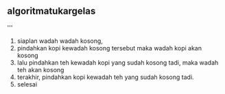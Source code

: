 ## algoritmatukargelas
'''
1. siaplan wadah wadah kosong,
2. pindahkan kopi kewadah kosong tersebut maka wadah kopi akan kosong
3. lalu pindahkan teh kewadah kopi yang sudah kosong tadi, maka wadah teh akan kosong
4. terakhir, pindahkan kopi kewadah teh yang sudah kosong tadi.
5. selesai
